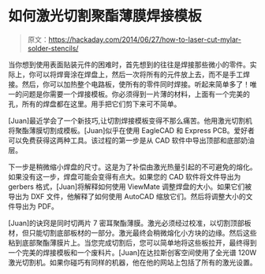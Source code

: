 # 如何激光切割聚酯薄膜焊接模板

> 原文：<https://hackaday.com/2014/06/27/how-to-laser-cut-mylar-solder-stencils/>

当你想到使用表面贴装元件的困难时，首先想到的往往是焊接那些微小的零件。实际上，你可以将焊膏涂在焊盘上，然后一次将所有的元件放上去，而不是手工焊接。然后，你可以加热整个电路板，使所有的零件同时焊接。听起来简单多了！唯一的问题是你需要一个焊接模板。你必须得到一片薄的材料，上面有一个完美的孔，所有的焊盘都在这里。用手把它们剪下来可不简单。

[Juan]最近学会了一个新技巧,让切割焊接模板变得不那么痛苦。他用激光切割机将聚酯薄膜切割成模板。[Juan]似乎在使用 EagleCAD 和 Express PCB。爱好者可以免费获得这两种工具。该过程的第一步是从 CAD 软件中导出顶部和底部奶油层。

下一步是稍微缩小焊盘的尺寸。这是为了补偿由激光热量引起的不可避免的熔化。如果没有这一步，焊盘可能会变得有点大。如果您的 CAD 软件将文件导出为 gerbers 格式，[Juan]将解释如何使用 ViewMate 调整焊盘的大小。如果它们被导出为 DXF 文件，他解释了如何使用 AutoCAD 缩放它们。然后将调整大小的文件导出为 PDF。

[Juan]的诀窍是同时切两片 7 密耳聚酯薄膜。激光必须经过校准，以切割顶部板材，但只能切割底部板材的一部分。激光最终会稍微熔化小方块的边缘。然后这些粘到底部聚酯薄膜片上。当您完成切割后，您可以简单地将这些板拉开，最终得到一个完美的焊接模板和一个废料片。[Juan]在达拉斯创客空间使用了全光谱 120W 激光切割机。如果你碰巧有同样的机器，他在他的网站上包括了所有的激光设置。